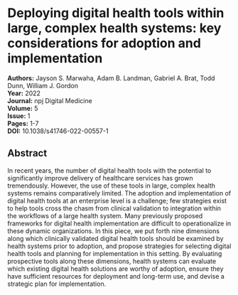 # Deploying digital health tools within large, complex health systems: key considerations for adoption and implementation

**Authors:** Jayson S. Marwaha, Adam B. Landman, Gabriel A. Brat, Todd Dunn, William J. Gordon  
**Year:** 2022  
**Journal:** npj Digital Medicine  
**Volume:** 5  
**Issue:** 1  
**Pages:** 1-7  
**DOI:** 10.1038/s41746-022-00557-1  

## Abstract
In recent years, the number of digital health tools with the potential to significantly improve delivery of healthcare services has grown tremendously. However, the use of these tools in large, complex health systems remains comparatively limited. The adoption and implementation of digital health tools at an enterprise level is a challenge; few strategies exist to help tools cross the chasm from clinical validation to integration within the workflows of a large health system. Many previously proposed frameworks for digital health implementation are difficult to operationalize in these dynamic organizations. In this piece, we put forth nine dimensions along which clinically validated digital health tools should be examined by health systems prior to adoption, and propose strategies for selecting digital health tools and planning for implementation in this setting. By evaluating prospective tools along these dimensions, health systems can evaluate which existing digital health solutions are worthy of adoption, ensure they have sufficient resources for deployment and long-term use, and devise a strategic plan for implementation.

